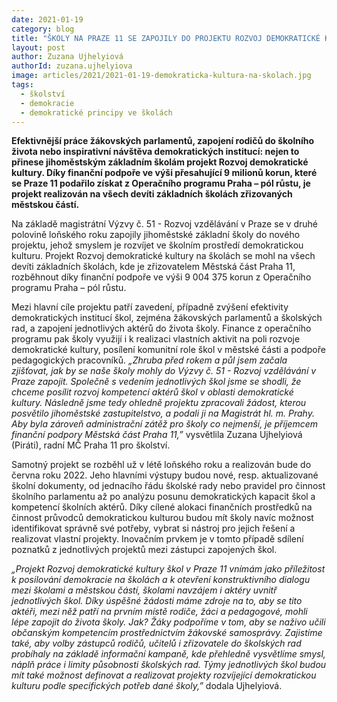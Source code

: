 ```yaml
---
date: 2021-01-19
category: blog
title: "ŠKOLY NA PRAZE 11 SE ZAPOJILY DO PROJEKTU ROZVOJ DEMOKRATICKÉ KULTURY"
layout: post
author: Zuzana Ujhelyiová
authorId: zuzana.ujhelyiova
image: articles/2021/2021-01-19-demokraticka-kultura-na-skolach.jpg
tags: 
  - školství
  - demokracie
  - demokratické principy ve školách
---
```


**Efektivnější práce žákovských parlamentů, zapojení rodičů do školního života nebo inspirativní návštěva demokratických institucí: nejen to přinese jihoměstským základním školám projekt Rozvoj demokratické kultury. Díky finanční podpoře ve výši přesahující 9 milionů korun, které se Praze 11 podařilo získat z Operačního programu Praha – pól růstu, je projekt realizován na všech devíti základních školách zřizovaných městskou částí.**


Na základě magistrátní Výzvy č. 51 - Rozvoj vzdělávání v Praze se v druhé polovině loňského roku zapojily jihoměstské základní školy do nového projektu, jehož smyslem je rozvíjet ve školním prostředí demokratickou kulturu. Projekt Rozvoj demokratické kultury na školách se mohl na všech devíti základních školách, kde je zřizovatelem Městská část Praha 11, rozběhnout díky finanční podpoře ve výši 9 004 375 korun z Operačního programu Praha – pól růstu. 


Mezi hlavní cíle projektu patří zavedení, případně zvýšení efektivity demokratických institucí škol, zejména žákovských parlamentů a školských rad, a zapojení jednotlivých aktérů do života školy. Finance z operačního programu pak školy využijí i k realizaci vlastních aktivit na poli rozvoje demokratické kultury, posílení komunitní role škol v městské části a podpoře pedagogických pracovníků. *„Zhruba před rokem a půl jsem začala zjišťovat, jak by se naše školy mohly do Výzvy č. 51 - Rozvoj vzdělávání v Praze zapojit. Společně s vedením jednotlivých škol jsme se shodli, že chceme posílit rozvoj kompetencí aktérů škol v oblasti demokratické kultury. Následně jsme tedy ohledně projektu zpracovali žádost, kterou posvětilo jihoměstské zastupitelstvo, a podali ji na Magistrát hl. m. Prahy. Aby byla zároveň administrační zátěž pro školy co nejmenší, je příjemcem finanční podpory Městská část Praha 11,”* vysvětlila Zuzana Ujhelyiová (Piráti), radní MČ Praha 11 pro školství.


Samotný projekt se rozběhl už v létě loňského roku a realizován bude do června roku 2022. Jeho hlavními výstupy budou nové, resp. aktualizované školní dokumenty, od jednacího řádu školské rady nebo pravidel pro činnost školního parlamentu až po analýzu posunu demokratických kapacit škol a kompetencí školních aktérů. Díky cílené alokaci finančních prostředků na činnost průvodců demokratickou kulturou budou mít školy navíc možnost identifikovat správně své potřeby, vybrat si nástroj pro jejich řešení 
a realizovat vlastní projekty. Inovačním prvkem je v tomto případě sdílení poznatků z jednotlivých projektů mezi zástupci zapojených škol.


*„Projekt Rozvoj demokratické kultury škol v Praze 11 vnímám jako příležitost k posilování demokracie na školách a k otevření konstruktivního dialogu mezi školami a městskou částí, školami navzájem i aktéry uvnitř jednotlivých škol. Díky úspěšné žádosti máme zdroje na to, aby se tito aktéři, mezi něž patří na prvním místě rodiče, žáci a pedagogové, mohli lépe zapojit do života školy. Jak? Žáky podpoříme v tom, aby se naživo učili občanským kompetencím prostřednictvím žákovské samosprávy. Zajistíme také, aby volby zástupců rodičů, učitelů i zřizovatele do školských rad probíhaly na základě informační kampaně, kde přehledně vysvětlíme smysl, náplň práce i limity působnosti školských rad. Týmy jednotlivých škol budou mít také možnost definovat a realizovat projekty rozvíjející demokratickou kulturu podle specifických potřeb dané školy,”* dodala Ujhelyiová.
